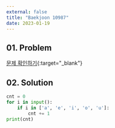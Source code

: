 ```yaml
---
external: false
title: "Baekjoon 10987"
date: 2023-01-19
---
```


## 01. Problem

[문제 확인하기](https://www.acmicpc.net/problem/10987){:target="_blank"}

## 02. Solution

```Python
cnt = 0
for i in input():
    if i in ['a', 'e', 'i', 'o', 'u']:
        cnt += 1
print(cnt)
```
